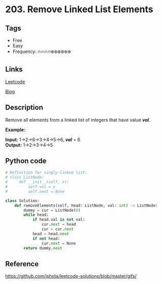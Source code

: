 # 203. Remove Linked List Elements

## Tags

- Free
- Easy
- Frequency: :fire::fire::fire::fire::snowflake::snowflake::snowflake::snowflake::snowflake::snowflake:

## Links

[Leetcode](https://leetcode.com/problems/remove-linked-list-elements/description/)

[Blog](http://206.81.6.248:12306/leetcode/remove-linked-list-elements/description)

## Description

Remove all elements from a linked list of integers that have value <b><i>val</i></b>.

<b>Example:</b>

<b>Input:</b>  1->2->6->3->4->5->6, <em><b>val</b></em> = 6  
<b>Output:</b> 1->2->3->4->5

## Python code

```python
# Definition for singly-linked list.
# class ListNode:
#     def __init__(self, x):
#         self.val = x
#         self.next = None

class Solution:
    def removeElements(self, head: ListNode, val: int) -> ListNode:
        dummy = cur = ListNode(0)
        while head:
            if head.val is not val:
                cur.next = head
                cur = cur.next
            head = head.next
            if not head:
                cur.next = None
        return dummy.next
```

## Reference

https://github.com/jshota/leetcode-solutions/blob/master/gifs/
